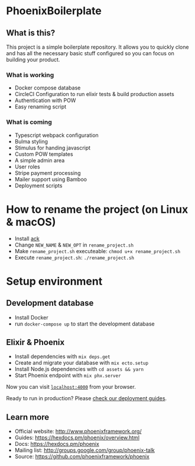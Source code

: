 # PhoenixBoilerplate

## What is this?

This project is a simple boilerplate repository. It allows you to quickly clone and has all the necessary basic stuff configured so you can focus on building your product.

### What is working

  * Docker compose database
  * CircleCI Configuration to run elixir tests & build production assets
  * Authentication with POW
  * Easy renaming script


### What is coming

  * Typescript webpack configuration
  * Bulma styling
  * Stimulus for handing javascript
  * Custom POW templates
  * A simple admin area
  * User roles
  * Stripe payment processing
  * Mailer support using Bamboo
  * Deployment scripts

# How to rename the project (on Linux & macOS)

  * Install [ack](https://beyondgrep.com)
  * Change `NEW_NAME` & `NEW_OPT` in `rename_project.sh`
  * Make `rename_project.sh` executeable: `chmod u+x rename_project.sh`
  * Execute `rename_project.sh`: `./rename_project.sh`

# Setup environment

## Development database
  * Install Docker
  * run `docker-compose up` to start the development database
  
## Elixir & Phoenix
  * Install dependencies with `mix deps.get`
  * Create and migrate your database with `mix ecto.setup`
  * Install Node.js dependencies with `cd assets && yarn`
  * Start Phoenix endpoint with `mix phx.server`

Now you can visit [`localhost:4000`](http://localhost:4000) from your browser.

Ready to run in production? Please [check our deployment guides](https://hexdocs.pm/phoenix/deployment.html).

## Learn more

  * Official website: http://www.phoenixframework.org/
  * Guides: https://hexdocs.pm/phoenix/overview.html
  * Docs: https://hexdocs.pm/phoenix
  * Mailing list: http://groups.google.com/group/phoenix-talk
  * Source: https://github.com/phoenixframework/phoenix
